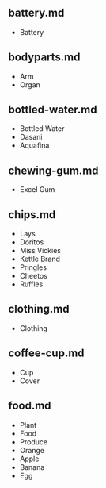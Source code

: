 ## battery.md
- Battery

## bodyparts.md
- Arm
- Organ

## bottled-water.md
- Bottled Water
- Dasani
- Aquafina

## chewing-gum.md
- Excel Gum

## chips.md
- Lays
- Doritos
- Miss Vickies
- Kettle Brand
- Pringles
- Cheetos
- Ruffles

## clothing.md
- Clothing

## coffee-cup.md
- Cup
- Cover

## food.md
- Plant
- Food
- Produce
- Orange
- Apple
- Banana
- Egg
